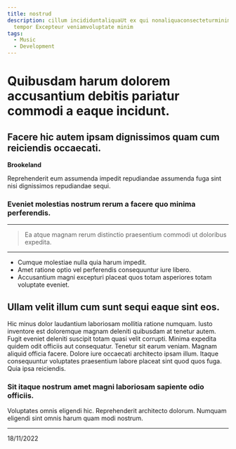 ```yaml
---
title: nostrud
description: cillum incididuntaliquaUt ex qui nonaliquaconsecteturminim indolor
  tempor Excepteur veniamvoluptate minim
tags:
  - Music
  - Development
---
```


<!-- GENERATED CONTENT -->

# Quibusdam harum dolorem accusantium debitis pariatur commodi a eaque incidunt.

## Facere hic autem ipsam dignissimos quam cum reiciendis occaecati.

**Brookeland**

Reprehenderit eum assumenda impedit repudiandae assumenda fuga sint nisi dignissimos repudiandae sequi.

### Eveniet molestias nostrum rerum a facere quo minima perferendis.

<SomeMap address="East Omari" />

---

> Ea atque magnam rerum distinctio praesentium commodi ut doloribus expedita.

---

- Cumque molestiae nulla quia harum impedit.
- Amet ratione optio vel perferendis consequuntur iure libero.
- Accusantium magni excepturi placeat quos totam asperiores totam voluptate eveniet.

<SomeTweet id="1593680639005315073" />

## Ullam velit illum cum sunt sequi eaque sint eos.

Hic minus dolor laudantium laboriosam mollitia ratione numquam. Iusto inventore est doloremque magnam deleniti quibusdam at tenetur autem. Fugit eveniet deleniti suscipit totam quasi velit corrupti. Minima expedita quidem odit officiis aut consequatur.
Tenetur sit earum veniam. Magnam aliquid officia facere. Dolore iure occaecati architecto ipsam illum. Itaque consequuntur voluptates praesentium labore placeat sint quod quos fuga. Quia ipsa reiciendis.

### Sit itaque nostrum amet magni laboriosam sapiente odio officiis.

<SomeYoutubeVideo id="BZZ9rGN4GK8" />

Voluptates omnis eligendi hic. Reprehenderit architecto dolorum. Numquam eligendi sint omnis harum quam modi nostrum.

---

18/11/2022
